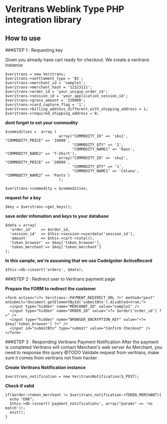  Veritrans Weblink Type PHP integration library 
==============================================

## How to use

###STEP 1 : Requesting key

Given you already have cart ready for checkout.
We create a veritrans instance

```
$veritrans = new Veritrans;
$veritrans->settlement_type = '01';
$veritrans->merchant_id = 'sample1';
$veritrans->merchant_hash = '12323111';
$veritrans->order_id = 'your_unique_order_id';
$veritrans->session_id = 'your_application_session_id';
$veritrans->gross_amount = '150000';
$veritrans->card_capture_flag = '1';
$veritrans->billing_address_different_with_shipping_address = 1;
$veritrans->required_shipping_address = 0;

```

**dont forget to set your commodity**

```
$commidities =  array (
						array("COMMODITY_ID" => 'sku1', "COMMODITY_PRICE" => '10000', 
							  "COMMODITY_QTY" => '2', 
						      "COMMODITY_NAME1" => 'Kaos', "COMMODITY_NAME2" => 'T-Shirt'),
						array("COMMODITY_ID" => 'sku2', "COMMODITY_PRICE" => '20000', 
							  "COMMODITY_QTY" => '1', 
						      "COMMODITY_NAME1" => 'Celana', "COMMODITY_NAME2" => 'Pants')
						);
						
$veritrans->commodity = $commodities;

```

**request for a key**

```
$key = $veritrans->get_keys();
```


**save order infomation and keys to your database**

```
$data = array(
  'order_id'    => $order_id,
  'session_id'  => $this->session->userdata('session_id'),
  'amount'      => $this->cart->total(),
  'token_browser' => $key['token_browser'],
  'token_merchant'=> $key['token_merchant']
);
```

**In this sample, we're assuming that we use CodeIgniter ActiveRecord**

```
$this->db->insert('orders', $data);
```

###STEP 2 :  Redirect user to Veritrans payment page

**Prepare the FORM to redirect the customer**

```
<form action="<?= Veritrans::PAYMENT_REDIRECT_URL ?>" method="post"  onSubmit="document.getElementById('submitBtn').disabled=true;">
  <input type="hidden" name="MERCHANT_ID" value="sample1" />
  <input type="hidden" name="ORDER_ID" value="<?= $order['order_id'] ?>" />
  <input type="hidden" name="BROWSER_ENCRYPTION_KEY" value="<?= $key['token_browser'] ?>" />
  <input id="submitBtn" type="submit" value="Confirm Checkout" />
</form>
```


###STEP 3 : Responding Veritrans Payment Notification
After the payment is completed
Veritrans will contact Merchant's web server
As Merchant, you need to response this query
@TODO Validate request from veritrans, make sure it comes from veritrans not from hacker
 
**Create Veritrans Notification instance**

```
$veritrans_notification = new VeritransNotification($_POST);
```

**Check if valid**

```
if($order->token_merchant != $veritrans_notification->TOKEN_MERCHANT){
  echo "ERR";
  $this->db->insert('payment_notifications', array("params" => 'no match'));
  exit();
}
```
